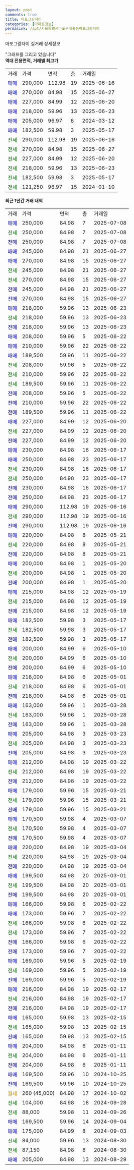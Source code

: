 ```yaml
---
layout: post
comments: true
title: 마포그랑자이
categories: [아파트정보]
permalink: /apt/서울특별시마포구대흥동마포그랑자이
---
```


마포그랑자이 실거래 상세정보

<script type="text/javascript">
  google.charts.load('current', {'packages':['line', 'corechart']});
  google.charts.setOnLoadCallback(drawChart);

  function drawChart() {
    var data = new google.visualization.DataTable();
    data.addColumn('date', '거래일');
    data.addColumn('number', "매매");
    data.addColumn('number', "전세");
    data.addColumn('number', "전매");

    data.addRows([[new Date(Date.parse("2025-07-08")), 250000, null, null], [new Date(Date.parse("2025-07-08")), null, 250000, null], [new Date(Date.parse("2025-07-08")), null, null, 250000], [new Date(Date.parse("2025-06-27")), 245000, null, null], [new Date(Date.parse("2025-06-27")), 270000, null, null], [new Date(Date.parse("2025-06-27")), null, 245000, null], [new Date(Date.parse("2025-06-27")), null, 270000, null], [new Date(Date.parse("2025-06-27")), null, null, 245000], [new Date(Date.parse("2025-06-27")), null, null, 270000], [new Date(Date.parse("2025-06-23")), 218000, null, null], [new Date(Date.parse("2025-06-23")), null, 218000, null], [new Date(Date.parse("2025-06-23")), null, null, 218000], [new Date(Date.parse("2025-06-22")), 208000, null, null], [new Date(Date.parse("2025-06-22")), 210000, null, null], [new Date(Date.parse("2025-06-22")), 189500, null, null], [new Date(Date.parse("2025-06-22")), null, 208000, null], [new Date(Date.parse("2025-06-22")), null, 210000, null], [new Date(Date.parse("2025-06-22")), null, 189500, null], [new Date(Date.parse("2025-06-22")), null, null, 208000], [new Date(Date.parse("2025-06-22")), null, null, 210000], [new Date(Date.parse("2025-06-22")), null, null, 189500], [new Date(Date.parse("2025-06-20")), 227000, null, null], [new Date(Date.parse("2025-06-20")), null, 227000, null], [new Date(Date.parse("2025-06-20")), null, null, 227000], [new Date(Date.parse("2025-06-17")), 230000, null, null], [new Date(Date.parse("2025-06-17")), 250000, null, null], [new Date(Date.parse("2025-06-17")), null, 230000, null], [new Date(Date.parse("2025-06-17")), null, 250000, null], [new Date(Date.parse("2025-06-17")), null, null, 230000], [new Date(Date.parse("2025-06-17")), null, null, 250000], [new Date(Date.parse("2025-06-16")), 290000, null, null], [new Date(Date.parse("2025-06-16")), null, 290000, null], [new Date(Date.parse("2025-06-16")), null, null, 290000], [new Date(Date.parse("2025-05-21")), 220000, null, null], [new Date(Date.parse("2025-05-21")), null, 220000, null], [new Date(Date.parse("2025-05-21")), null, null, 220000], [new Date(Date.parse("2025-05-20")), 200000, null, null], [new Date(Date.parse("2025-05-20")), null, 200000, null], [new Date(Date.parse("2025-05-20")), null, null, 200000], [new Date(Date.parse("2025-05-19")), 215000, null, null], [new Date(Date.parse("2025-05-19")), null, 215000, null], [new Date(Date.parse("2025-05-19")), null, null, 215000], [new Date(Date.parse("2025-05-17")), 182500, null, null], [new Date(Date.parse("2025-05-17")), null, 182500, null], [new Date(Date.parse("2025-05-17")), null, null, 182500], [new Date(Date.parse("2025-05-10")), 200000, null, null], [new Date(Date.parse("2025-05-10")), null, 200000, null], [new Date(Date.parse("2025-05-10")), null, null, 200000], [new Date(Date.parse("2025-05-01")), 218000, null, null], [new Date(Date.parse("2025-05-01")), null, 218000, null], [new Date(Date.parse("2025-05-01")), null, null, 218000], [new Date(Date.parse("2025-03-28")), 163000, null, null], [new Date(Date.parse("2025-03-28")), null, 163000, null], [new Date(Date.parse("2025-03-28")), null, null, 163000], [new Date(Date.parse("2025-03-23")), 205000, null, null], [new Date(Date.parse("2025-03-23")), null, 205000, null], [new Date(Date.parse("2025-03-23")), null, null, 205000], [new Date(Date.parse("2025-03-22")), 212000, null, null], [new Date(Date.parse("2025-03-22")), null, 212000, null], [new Date(Date.parse("2025-03-22")), null, null, 212000], [new Date(Date.parse("2025-03-21")), 179000, null, null], [new Date(Date.parse("2025-03-21")), null, 179000, null], [new Date(Date.parse("2025-03-21")), null, null, 179000], [new Date(Date.parse("2025-03-07")), 170500, null, null], [new Date(Date.parse("2025-03-07")), null, 170500, null], [new Date(Date.parse("2025-03-07")), null, null, 170500], [new Date(Date.parse("2025-03-04")), 220000, null, null], [new Date(Date.parse("2025-03-04")), null, 220000, null], [new Date(Date.parse("2025-03-04")), null, null, 220000], [new Date(Date.parse("2025-03-01")), 199500, null, null], [new Date(Date.parse("2025-03-01")), null, 199500, null], [new Date(Date.parse("2025-03-01")), null, null, 199500], [new Date(Date.parse("2025-02-22")), 166000, null, null], [new Date(Date.parse("2025-02-22")), 173000, null, null], [new Date(Date.parse("2025-02-22")), null, 166000, null], [new Date(Date.parse("2025-02-22")), null, 173000, null], [new Date(Date.parse("2025-02-22")), null, null, 166000], [new Date(Date.parse("2025-02-22")), null, null, 173000], [new Date(Date.parse("2025-02-19")), 169000, null, null], [new Date(Date.parse("2025-02-19")), null, 169000, null], [new Date(Date.parse("2025-02-19")), null, null, 169000], [new Date(Date.parse("2025-02-17")), 216000, null, null], [new Date(Date.parse("2025-02-17")), null, 216000, null], [new Date(Date.parse("2025-02-17")), null, null, 216000], [new Date(Date.parse("2025-02-15")), 165000, null, null], [new Date(Date.parse("2025-02-15")), null, 165000, null], [new Date(Date.parse("2025-02-15")), null, null, 165000], [new Date(Date.parse("2025-01-11")), 204000, null, null], [new Date(Date.parse("2025-01-11")), null, 204000, null], [new Date(Date.parse("2025-01-11")), null, null, 204000], [new Date(Date.parse("2024-10-25")), 169500, null, null], [new Date(Date.parse("2024-10-25")), null, null, 169500], [new Date(Date.parse("2024-10-02")), null, null, null], [new Date(Date.parse("2024-09-28")), null, 104000, null], [new Date(Date.parse("2024-09-26")), null, 88000, null], [new Date(Date.parse("2024-09-04")), 169500, null, null], [new Date(Date.parse("2024-09-03")), 175000, null, null], [new Date(Date.parse("2024-08-30")), null, 84000, null], [new Date(Date.parse("2024-08-30")), null, 87150, null], [new Date(Date.parse("2024-08-29")), 205000, null, null]]);

    var options = {
      hAxis: {
        format: 'yyyy/MM/dd'
      },    
      lineWidth: 0,
      pointsVisible: true,    
      title: '최근 1년간 유형별 실거래가 분포',
      legend: { position: 'bottom' }
    };

    var formatter = new google.visualization.NumberFormat({pattern:'###,###'} );
    formatter.format(data, 1);
    formatter.format(data, 2);
    
    setTimeout(function() {
        var chart = new google.visualization.LineChart(document.getElementById('columnchart_material'));
        chart.draw(data, (options));
        document.getElementById('loading').style.display = 'none';
    }, 200);
  }
</script>


<div id="loading" style="z-index:20; display: block; margin-left: 0px">"그래프를 그리고 있습니다"</div>
<div id="columnchart_material" style="width: 95%; margin-left: 0px; display: block"></div>
<!-- contents start -->
<b>역대 전용면적, 거래별 최고가</b>
<table class="sortable">
    <tr>
      <td>거래</td>
      <td>가격</td>
      <td>면적</td>
      <td>층</td>
      <td>거래일</td>
    </tr>
        <tr>
          <td><a style="color: blue">매매</a></td>
          <td>290,000</td>
          <td>112.98</td>
          <td>19</td>
          <td>2025-06-16</td>
        </tr>            <tr>
          <td><a style="color: blue">매매</a></td>
          <td>270,000</td>
          <td>84.98</td>
          <td>15</td>
          <td>2025-06-27</td>
        </tr>            <tr>
          <td><a style="color: blue">매매</a></td>
          <td>227,000</td>
          <td>84.99</td>
          <td>12</td>
          <td>2025-06-20</td>
        </tr>            <tr>
          <td><a style="color: blue">매매</a></td>
          <td>218,000</td>
          <td>59.96</td>
          <td>13</td>
          <td>2025-06-23</td>
        </tr>            <tr>
          <td><a style="color: blue">매매</a></td>
          <td>205,000</td>
          <td>96.97</td>
          <td>6</td>
          <td>2024-03-12</td>
        </tr>            <tr>
          <td><a style="color: blue">매매</a></td>
          <td>182,500</td>
          <td>59.98</td>
          <td>3</td>
          <td>2025-05-17</td>
        </tr>        
        <tr>
              <td><a style="color: darkgreen">전세</a></td>
              <td>290,000</td>
              <td>112.98</td>
              <td>19</td>
              <td>2025-06-16</td>
            </tr>            <tr>
              <td><a style="color: darkgreen">전세</a></td>
              <td>270,000</td>
              <td>84.98</td>
              <td>15</td>
              <td>2025-06-27</td>
            </tr>            <tr>
              <td><a style="color: darkgreen">전세</a></td>
              <td>227,000</td>
              <td>84.99</td>
              <td>12</td>
              <td>2025-06-20</td>
            </tr>            <tr>
              <td><a style="color: darkgreen">전세</a></td>
              <td>218,000</td>
              <td>59.96</td>
              <td>13</td>
              <td>2025-06-23</td>
            </tr>            <tr>
              <td><a style="color: darkgreen">전세</a></td>
              <td>182,500</td>
              <td>59.98</td>
              <td>3</td>
              <td>2025-05-17</td>
            </tr>            <tr>
              <td><a style="color: darkgreen">전세</a></td>
              <td>121,250</td>
              <td>96.97</td>
              <td>15</td>
              <td>2024-01-10</td>
            </tr>        
    
</table>

<b>최근 1년간 거래 내역</b>

<table class="sortable">
    <tr>
      <td>거래</td>
      <td>가격</td>
      <td>면적</td>
      <td>층</td>
      <td>거래일</td>
    </tr>
    <tr>
      <td><a style="color: blue">매매</a></td>
      <td>250,000</td>
      <td>84.98</td>
      <td>7</td>
      <td>2025-07-08</td>
    </tr>          <tr>
      <td><a style="color: darkgreen">전세</a></td>
      <td>250,000</td>
      <td>84.98</td>
      <td>7</td>
      <td>2025-07-08</td>
    </tr>          <tr>
      <td><a style="color: darkblue">전매</a></td>
      <td>250,000</td>
      <td>84.98</td>
      <td>7</td>
      <td>2025-07-08</td>
    </tr>          <tr>
      <td><a style="color: blue">매매</a></td>
      <td>245,000</td>
      <td>84.98</td>
      <td>21</td>
      <td>2025-06-27</td>
    </tr>          <tr>
      <td><a style="color: blue">매매</a></td>
      <td>270,000</td>
      <td>84.98</td>
      <td>15</td>
      <td>2025-06-27</td>
    </tr>          <tr>
      <td><a style="color: darkgreen">전세</a></td>
      <td>245,000</td>
      <td>84.98</td>
      <td>21</td>
      <td>2025-06-27</td>
    </tr>          <tr>
      <td><a style="color: darkgreen">전세</a></td>
      <td>270,000</td>
      <td>84.98</td>
      <td>15</td>
      <td>2025-06-27</td>
    </tr>          <tr>
      <td><a style="color: darkblue">전매</a></td>
      <td>245,000</td>
      <td>84.98</td>
      <td>21</td>
      <td>2025-06-27</td>
    </tr>          <tr>
      <td><a style="color: darkblue">전매</a></td>
      <td>270,000</td>
      <td>84.98</td>
      <td>15</td>
      <td>2025-06-27</td>
    </tr>          <tr>
      <td><a style="color: blue">매매</a></td>
      <td>218,000</td>
      <td>59.96</td>
      <td>13</td>
      <td>2025-06-23</td>
    </tr>          <tr>
      <td><a style="color: darkgreen">전세</a></td>
      <td>218,000</td>
      <td>59.96</td>
      <td>13</td>
      <td>2025-06-23</td>
    </tr>          <tr>
      <td><a style="color: darkblue">전매</a></td>
      <td>218,000</td>
      <td>59.96</td>
      <td>13</td>
      <td>2025-06-23</td>
    </tr>          <tr>
      <td><a style="color: blue">매매</a></td>
      <td>208,000</td>
      <td>59.96</td>
      <td>5</td>
      <td>2025-06-22</td>
    </tr>          <tr>
      <td><a style="color: blue">매매</a></td>
      <td>210,000</td>
      <td>59.96</td>
      <td>22</td>
      <td>2025-06-22</td>
    </tr>          <tr>
      <td><a style="color: blue">매매</a></td>
      <td>189,500</td>
      <td>59.96</td>
      <td>11</td>
      <td>2025-06-22</td>
    </tr>          <tr>
      <td><a style="color: darkgreen">전세</a></td>
      <td>208,000</td>
      <td>59.96</td>
      <td>5</td>
      <td>2025-06-22</td>
    </tr>          <tr>
      <td><a style="color: darkgreen">전세</a></td>
      <td>210,000</td>
      <td>59.96</td>
      <td>22</td>
      <td>2025-06-22</td>
    </tr>          <tr>
      <td><a style="color: darkgreen">전세</a></td>
      <td>189,500</td>
      <td>59.96</td>
      <td>11</td>
      <td>2025-06-22</td>
    </tr>          <tr>
      <td><a style="color: darkblue">전매</a></td>
      <td>208,000</td>
      <td>59.96</td>
      <td>5</td>
      <td>2025-06-22</td>
    </tr>          <tr>
      <td><a style="color: darkblue">전매</a></td>
      <td>210,000</td>
      <td>59.96</td>
      <td>22</td>
      <td>2025-06-22</td>
    </tr>          <tr>
      <td><a style="color: darkblue">전매</a></td>
      <td>189,500</td>
      <td>59.96</td>
      <td>11</td>
      <td>2025-06-22</td>
    </tr>          <tr>
      <td><a style="color: blue">매매</a></td>
      <td>227,000</td>
      <td>84.99</td>
      <td>12</td>
      <td>2025-06-20</td>
    </tr>          <tr>
      <td><a style="color: darkgreen">전세</a></td>
      <td>227,000</td>
      <td>84.99</td>
      <td>12</td>
      <td>2025-06-20</td>
    </tr>          <tr>
      <td><a style="color: darkblue">전매</a></td>
      <td>227,000</td>
      <td>84.99</td>
      <td>12</td>
      <td>2025-06-20</td>
    </tr>          <tr>
      <td><a style="color: blue">매매</a></td>
      <td>230,000</td>
      <td>84.98</td>
      <td>16</td>
      <td>2025-06-17</td>
    </tr>          <tr>
      <td><a style="color: blue">매매</a></td>
      <td>250,000</td>
      <td>84.98</td>
      <td>23</td>
      <td>2025-06-17</td>
    </tr>          <tr>
      <td><a style="color: darkgreen">전세</a></td>
      <td>230,000</td>
      <td>84.98</td>
      <td>16</td>
      <td>2025-06-17</td>
    </tr>          <tr>
      <td><a style="color: darkgreen">전세</a></td>
      <td>250,000</td>
      <td>84.98</td>
      <td>23</td>
      <td>2025-06-17</td>
    </tr>          <tr>
      <td><a style="color: darkblue">전매</a></td>
      <td>230,000</td>
      <td>84.98</td>
      <td>16</td>
      <td>2025-06-17</td>
    </tr>          <tr>
      <td><a style="color: darkblue">전매</a></td>
      <td>250,000</td>
      <td>84.98</td>
      <td>23</td>
      <td>2025-06-17</td>
    </tr>          <tr>
      <td><a style="color: blue">매매</a></td>
      <td>290,000</td>
      <td>112.98</td>
      <td>19</td>
      <td>2025-06-16</td>
    </tr>          <tr>
      <td><a style="color: darkgreen">전세</a></td>
      <td>290,000</td>
      <td>112.98</td>
      <td>19</td>
      <td>2025-06-16</td>
    </tr>          <tr>
      <td><a style="color: darkblue">전매</a></td>
      <td>290,000</td>
      <td>112.98</td>
      <td>19</td>
      <td>2025-06-16</td>
    </tr>          <tr>
      <td><a style="color: blue">매매</a></td>
      <td>220,000</td>
      <td>84.98</td>
      <td>8</td>
      <td>2025-05-21</td>
    </tr>          <tr>
      <td><a style="color: darkgreen">전세</a></td>
      <td>220,000</td>
      <td>84.98</td>
      <td>8</td>
      <td>2025-05-21</td>
    </tr>          <tr>
      <td><a style="color: darkblue">전매</a></td>
      <td>220,000</td>
      <td>84.98</td>
      <td>8</td>
      <td>2025-05-21</td>
    </tr>          <tr>
      <td><a style="color: blue">매매</a></td>
      <td>200,000</td>
      <td>84.98</td>
      <td>1</td>
      <td>2025-05-20</td>
    </tr>          <tr>
      <td><a style="color: darkgreen">전세</a></td>
      <td>200,000</td>
      <td>84.98</td>
      <td>1</td>
      <td>2025-05-20</td>
    </tr>          <tr>
      <td><a style="color: darkblue">전매</a></td>
      <td>200,000</td>
      <td>84.98</td>
      <td>1</td>
      <td>2025-05-20</td>
    </tr>          <tr>
      <td><a style="color: blue">매매</a></td>
      <td>215,000</td>
      <td>84.98</td>
      <td>12</td>
      <td>2025-05-19</td>
    </tr>          <tr>
      <td><a style="color: darkgreen">전세</a></td>
      <td>215,000</td>
      <td>84.98</td>
      <td>12</td>
      <td>2025-05-19</td>
    </tr>          <tr>
      <td><a style="color: darkblue">전매</a></td>
      <td>215,000</td>
      <td>84.98</td>
      <td>12</td>
      <td>2025-05-19</td>
    </tr>          <tr>
      <td><a style="color: blue">매매</a></td>
      <td>182,500</td>
      <td>59.98</td>
      <td>3</td>
      <td>2025-05-17</td>
    </tr>          <tr>
      <td><a style="color: darkgreen">전세</a></td>
      <td>182,500</td>
      <td>59.98</td>
      <td>3</td>
      <td>2025-05-17</td>
    </tr>          <tr>
      <td><a style="color: darkblue">전매</a></td>
      <td>182,500</td>
      <td>59.98</td>
      <td>3</td>
      <td>2025-05-17</td>
    </tr>          <tr>
      <td><a style="color: blue">매매</a></td>
      <td>200,000</td>
      <td>84.99</td>
      <td>6</td>
      <td>2025-05-10</td>
    </tr>          <tr>
      <td><a style="color: darkgreen">전세</a></td>
      <td>200,000</td>
      <td>84.99</td>
      <td>6</td>
      <td>2025-05-10</td>
    </tr>          <tr>
      <td><a style="color: darkblue">전매</a></td>
      <td>200,000</td>
      <td>84.99</td>
      <td>6</td>
      <td>2025-05-10</td>
    </tr>          <tr>
      <td><a style="color: blue">매매</a></td>
      <td>218,000</td>
      <td>84.98</td>
      <td>6</td>
      <td>2025-05-01</td>
    </tr>          <tr>
      <td><a style="color: darkgreen">전세</a></td>
      <td>218,000</td>
      <td>84.98</td>
      <td>6</td>
      <td>2025-05-01</td>
    </tr>          <tr>
      <td><a style="color: darkblue">전매</a></td>
      <td>218,000</td>
      <td>84.98</td>
      <td>6</td>
      <td>2025-05-01</td>
    </tr>          <tr>
      <td><a style="color: blue">매매</a></td>
      <td>163,000</td>
      <td>59.96</td>
      <td>1</td>
      <td>2025-03-28</td>
    </tr>          <tr>
      <td><a style="color: darkgreen">전세</a></td>
      <td>163,000</td>
      <td>59.96</td>
      <td>1</td>
      <td>2025-03-28</td>
    </tr>          <tr>
      <td><a style="color: darkblue">전매</a></td>
      <td>163,000</td>
      <td>59.96</td>
      <td>1</td>
      <td>2025-03-28</td>
    </tr>          <tr>
      <td><a style="color: blue">매매</a></td>
      <td>205,000</td>
      <td>84.98</td>
      <td>3</td>
      <td>2025-03-23</td>
    </tr>          <tr>
      <td><a style="color: darkgreen">전세</a></td>
      <td>205,000</td>
      <td>84.98</td>
      <td>3</td>
      <td>2025-03-23</td>
    </tr>          <tr>
      <td><a style="color: darkblue">전매</a></td>
      <td>205,000</td>
      <td>84.98</td>
      <td>3</td>
      <td>2025-03-23</td>
    </tr>          <tr>
      <td><a style="color: blue">매매</a></td>
      <td>212,000</td>
      <td>84.98</td>
      <td>19</td>
      <td>2025-03-22</td>
    </tr>          <tr>
      <td><a style="color: darkgreen">전세</a></td>
      <td>212,000</td>
      <td>84.98</td>
      <td>19</td>
      <td>2025-03-22</td>
    </tr>          <tr>
      <td><a style="color: darkblue">전매</a></td>
      <td>212,000</td>
      <td>84.98</td>
      <td>19</td>
      <td>2025-03-22</td>
    </tr>          <tr>
      <td><a style="color: blue">매매</a></td>
      <td>179,000</td>
      <td>59.96</td>
      <td>15</td>
      <td>2025-03-21</td>
    </tr>          <tr>
      <td><a style="color: darkgreen">전세</a></td>
      <td>179,000</td>
      <td>59.96</td>
      <td>15</td>
      <td>2025-03-21</td>
    </tr>          <tr>
      <td><a style="color: darkblue">전매</a></td>
      <td>179,000</td>
      <td>59.96</td>
      <td>15</td>
      <td>2025-03-21</td>
    </tr>          <tr>
      <td><a style="color: blue">매매</a></td>
      <td>170,500</td>
      <td>59.98</td>
      <td>4</td>
      <td>2025-03-07</td>
    </tr>          <tr>
      <td><a style="color: darkgreen">전세</a></td>
      <td>170,500</td>
      <td>59.98</td>
      <td>4</td>
      <td>2025-03-07</td>
    </tr>          <tr>
      <td><a style="color: darkblue">전매</a></td>
      <td>170,500</td>
      <td>59.98</td>
      <td>4</td>
      <td>2025-03-07</td>
    </tr>          <tr>
      <td><a style="color: blue">매매</a></td>
      <td>220,000</td>
      <td>84.98</td>
      <td>19</td>
      <td>2025-03-04</td>
    </tr>          <tr>
      <td><a style="color: darkgreen">전세</a></td>
      <td>220,000</td>
      <td>84.98</td>
      <td>19</td>
      <td>2025-03-04</td>
    </tr>          <tr>
      <td><a style="color: darkblue">전매</a></td>
      <td>220,000</td>
      <td>84.98</td>
      <td>19</td>
      <td>2025-03-04</td>
    </tr>          <tr>
      <td><a style="color: blue">매매</a></td>
      <td>199,500</td>
      <td>84.98</td>
      <td>20</td>
      <td>2025-03-01</td>
    </tr>          <tr>
      <td><a style="color: darkgreen">전세</a></td>
      <td>199,500</td>
      <td>84.98</td>
      <td>20</td>
      <td>2025-03-01</td>
    </tr>          <tr>
      <td><a style="color: darkblue">전매</a></td>
      <td>199,500</td>
      <td>84.98</td>
      <td>20</td>
      <td>2025-03-01</td>
    </tr>          <tr>
      <td><a style="color: blue">매매</a></td>
      <td>166,000</td>
      <td>59.98</td>
      <td>6</td>
      <td>2025-02-22</td>
    </tr>          <tr>
      <td><a style="color: blue">매매</a></td>
      <td>173,000</td>
      <td>59.96</td>
      <td>7</td>
      <td>2025-02-22</td>
    </tr>          <tr>
      <td><a style="color: darkgreen">전세</a></td>
      <td>166,000</td>
      <td>59.98</td>
      <td>6</td>
      <td>2025-02-22</td>
    </tr>          <tr>
      <td><a style="color: darkgreen">전세</a></td>
      <td>173,000</td>
      <td>59.96</td>
      <td>7</td>
      <td>2025-02-22</td>
    </tr>          <tr>
      <td><a style="color: darkblue">전매</a></td>
      <td>166,000</td>
      <td>59.98</td>
      <td>6</td>
      <td>2025-02-22</td>
    </tr>          <tr>
      <td><a style="color: darkblue">전매</a></td>
      <td>173,000</td>
      <td>59.96</td>
      <td>7</td>
      <td>2025-02-22</td>
    </tr>          <tr>
      <td><a style="color: blue">매매</a></td>
      <td>169,000</td>
      <td>59.96</td>
      <td>5</td>
      <td>2025-02-19</td>
    </tr>          <tr>
      <td><a style="color: darkgreen">전세</a></td>
      <td>169,000</td>
      <td>59.96</td>
      <td>5</td>
      <td>2025-02-19</td>
    </tr>          <tr>
      <td><a style="color: darkblue">전매</a></td>
      <td>169,000</td>
      <td>59.96</td>
      <td>5</td>
      <td>2025-02-19</td>
    </tr>          <tr>
      <td><a style="color: blue">매매</a></td>
      <td>216,000</td>
      <td>84.98</td>
      <td>19</td>
      <td>2025-02-17</td>
    </tr>          <tr>
      <td><a style="color: darkgreen">전세</a></td>
      <td>216,000</td>
      <td>84.98</td>
      <td>19</td>
      <td>2025-02-17</td>
    </tr>          <tr>
      <td><a style="color: darkblue">전매</a></td>
      <td>216,000</td>
      <td>84.98</td>
      <td>19</td>
      <td>2025-02-17</td>
    </tr>          <tr>
      <td><a style="color: blue">매매</a></td>
      <td>165,000</td>
      <td>59.98</td>
      <td>13</td>
      <td>2025-02-15</td>
    </tr>          <tr>
      <td><a style="color: darkgreen">전세</a></td>
      <td>165,000</td>
      <td>59.98</td>
      <td>13</td>
      <td>2025-02-15</td>
    </tr>          <tr>
      <td><a style="color: darkblue">전매</a></td>
      <td>165,000</td>
      <td>59.98</td>
      <td>13</td>
      <td>2025-02-15</td>
    </tr>          <tr>
      <td><a style="color: blue">매매</a></td>
      <td>204,000</td>
      <td>84.98</td>
      <td>6</td>
      <td>2025-01-11</td>
    </tr>          <tr>
      <td><a style="color: darkgreen">전세</a></td>
      <td>204,000</td>
      <td>84.98</td>
      <td>6</td>
      <td>2025-01-11</td>
    </tr>          <tr>
      <td><a style="color: darkblue">전매</a></td>
      <td>204,000</td>
      <td>84.98</td>
      <td>6</td>
      <td>2025-01-11</td>
    </tr>          <tr>
      <td><a style="color: blue">매매</a></td>
      <td>169,500</td>
      <td>59.96</td>
      <td>10</td>
      <td>2024-10-25</td>
    </tr>          <tr>
      <td><a style="color: darkblue">전매</a></td>
      <td>169,500</td>
      <td>59.96</td>
      <td>10</td>
      <td>2024-10-25</td>
    </tr>          <tr>
      <td><a style="color: darkgoldenrod">월세</a></td>
      <td>260 (45,000)</td>
      <td>84.98</td>
      <td>17</td>
      <td>2024-10-02</td>
    </tr>          <tr>
      <td><a style="color: darkgreen">전세</a></td>
      <td>104,000</td>
      <td>84.98</td>
      <td>18</td>
      <td>2024-09-28</td>
    </tr>          <tr>
      <td><a style="color: darkgreen">전세</a></td>
      <td>88,000</td>
      <td>59.98</td>
      <td>11</td>
      <td>2024-09-26</td>
    </tr>          <tr>
      <td><a style="color: blue">매매</a></td>
      <td>169,500</td>
      <td>59.96</td>
      <td>14</td>
      <td>2024-09-04</td>
    </tr>          <tr>
      <td><a style="color: blue">매매</a></td>
      <td>175,000</td>
      <td>84.99</td>
      <td>8</td>
      <td>2024-09-03</td>
    </tr>          <tr>
      <td><a style="color: darkgreen">전세</a></td>
      <td>84,000</td>
      <td>59.96</td>
      <td>13</td>
      <td>2024-08-30</td>
    </tr>          <tr>
      <td><a style="color: darkgreen">전세</a></td>
      <td>87,150</td>
      <td>84.98</td>
      <td>8</td>
      <td>2024-08-30</td>
    </tr>          <tr>
      <td><a style="color: blue">매매</a></td>
      <td>205,000</td>
      <td>84.98</td>
      <td>13</td>
      <td>2024-08-29</td>
    </tr>      </table>
<!-- contents end -->    

